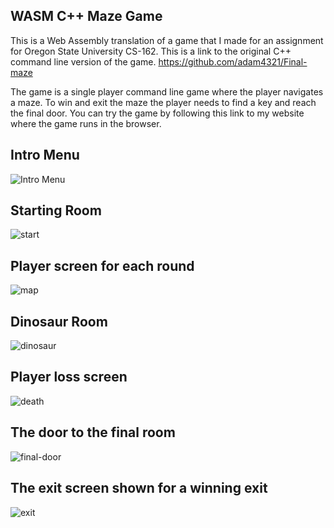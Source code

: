 ## WASM C++ Maze Game

This is a Web Assembly translation of a game that I made for an assignment for Oregon State University CS-162. This is a link to the original C++ command line version of the game. https://github.com/adam4321/Final-maze

The game is a single player command line game where the player navigates a maze. To win and exit the maze the player needs to find a key and reach the final door. You can try the game by following this link to my website where the game runs in the browser.

## Intro Menu

![Intro Menu](https://i.imgur.com/9XEi0Kh.png)

## Starting Room

![start](https://i.imgur.com/q0DYyO8.png)

## Player screen for each round

![map](https://i.imgur.com/KVdJLJk.png)

## Dinosaur Room

![dinosaur](https://i.imgur.com/AMOVxMD.png)

## Player loss screen

![death](https://i.imgur.com/IzNEy0b.png)

## The door to the final room


![final-door](https://i.imgur.com/aBR1rJD.png)

## The exit screen shown for a winning exit

![exit](https://i.imgur.com/nzFgqkx.png)